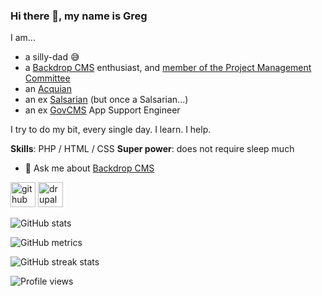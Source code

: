 ### Hi there 👋, my name is Greg

I am...
- a silly-dad 😅
- a [Backdrop CMS](https://backdropcms.org) enthusiast, and [member of the Project Management Committee](https://backdropcms.org/leadership#members)
- an [Acquian](https://www.acquia.com)
- an ex [Salsarian](https://salsa.digital) (but once a Salsarian...)
- an ex [GovCMS](https://www.govcms.gov.au) App Support Engineer

I try to do my bit, every single day. I learn. I help.

**Skills**: PHP / HTML / CSS
**Super power**: does not require sleep much

- 💬 Ask me about [Backdrop CMS](https://backdropcms.org)

[<img src='https://cdn.jsdelivr.net/npm/simple-icons@3.0.1/icons/github.svg' alt='github' height='40'>](https://github.com/klonos)
[<img src='https://cdn.jsdelivr.net/npm/simple-icons@3.0.1/icons/drupal.svg' alt='drupal' height='40'>](https://www.drupal.org/u/klonos)

![GitHub stats](https://github-readme-stats.vercel.app/api?username=klonos&show_icons=true&count_private=true)  

![GitHub metrics](https://metrics.lecoq.io/klonos)  

![GitHub streak stats](https://github-readme-streak-stats.herokuapp.com/?user=klonos)  

![Profile views](https://gpvc.arturio.dev/klonos)  

<!--
**klonos/klonos** is a ✨ _special_ ✨ repository because its `README.md` (this file) appears on your GitHub profile.

@todo:
- tweak readme stats: https://github.com/anuraghazra/github-readme-stats
- check https://github.com/marketplace/actions/profile-readme-stats
- check https://github.com/anmol098/waka-readme-stats

Here are some ideas to get you started:

- 🔭 I’m currently working on ...
- 🌱 I’m currently learning ...
- 👯 I’m looking to collaborate on ...
- 🤔 I’m looking for help with ...
- 💬 Ask me about ...
- 📫 How to reach me: ...
- 😄 Pronouns: ...
- ⚡ Fun fact: ...
-->
